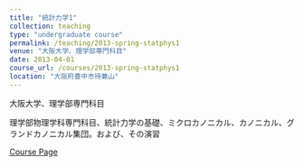 ```yaml
---
title: "統計力学1"
collection: teaching
type: "undergraduate course"
permalink: /teaching/2013-spring-statphys1
venue: "大阪大学、理学部専門科目"
date: 2013-04-01
course_url: /courses/2013-spring-statphys1
location: "大阪府豊中市待兼山"
---
```


大阪大学、理学部専門科目

理学部物理学科専門科目、統計力学の基礎、ミクロカノニカル、カノニカル、グランドカノニカル集団。および、その演習


<a href='https://stsykw.github.io/courses/2013-spring-statphys1'>Course Page</a>
